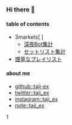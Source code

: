 ### Hi there 👋

#### table of contents

<!-- - [ranking](./ranking.html) -->
- 3markets[ ]
    - [深夜Bot集計](./stats/)
    - [セットリスト集計](./setlist/)
- [煙草なプレイリスト](https://open.spotify.com/playlist/3UuyWQTVZ5TPT9jDUadCKd?si=13d114beb9244091)

#### about me

- [github::taji-ex](https://github.com/taji-ex)
- [twitter::taji_ex](https://twitter.com/taji_ex)
- [instagram::taji_ex](https://www.instagram.com/taji_ex/)
- [note::taji_ex](https://note.com/taji_ex)

1 

